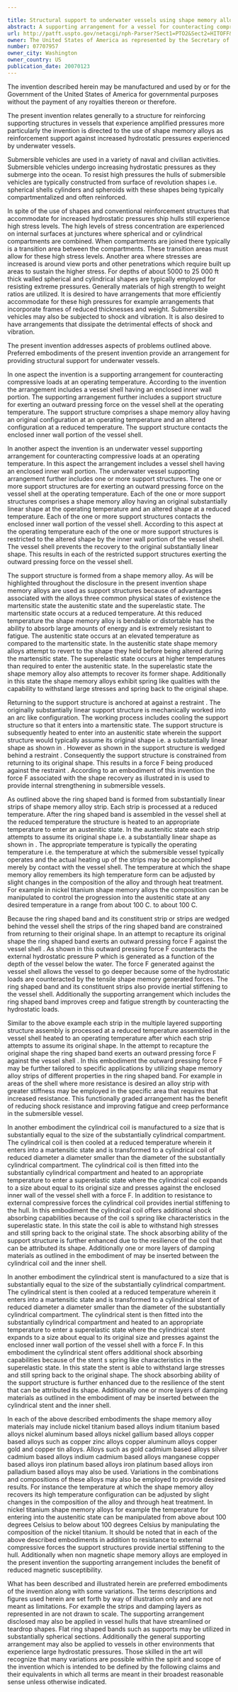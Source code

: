 ```yaml
---

title: Structural support to underwater vessels using shape memory alloys
abstract: A supporting arrangement for a vessel for counteracting compressive loads at an operating temperature. The supporting arrangement also provides inertial stiffening of the hull of the vessel as well as acoustic and vibration damping. The supporting arrangement includes a support structure that is made from a shape memory alloy that contacts and presses against the inner walls of the vessel. The supporting arrangement utilizes the shape recovery properties and/or the internal energy properties of the shape memory alloy support structure to provide reinforcing and damping forces.
url: http://patft.uspto.gov/netacgi/nph-Parser?Sect1=PTO2&Sect2=HITOFF&p=1&u=%2Fnetahtml%2FPTO%2Fsearch-adv.htm&r=1&f=G&l=50&d=PALL&S1=07707957&OS=07707957&RS=07707957
owner: The United States of America as represented by the Secretary of the Navy
number: 07707957
owner_city: Washington
owner_country: US
publication_date: 20070123
---
```

The invention described herein may be manufactured and used by or for the Government of the United States of America for governmental purposes without the payment of any royalties thereon or therefore.

The present invention relates generally to a structure for reinforcing supporting structures in vessels that experience amplified pressures more particularly the invention is directed to the use of shape memory alloys as reinforcement support against increased hydrostatic pressures experienced by underwater vessels.

Submersible vehicles are used in a variety of naval and civilian activities. Submersible vehicles undergo increasing hydrostatic pressures as they submerge into the ocean. To resist high pressures the hulls of submersible vehicles are typically constructed from surface of revolution shapes i.e. spherical shells cylinders and spheroids with these shapes being typically compartmentalized and often reinforced.

In spite of the use of shapes and conventional reinforcement structures that accommodate for increased hydrostatic pressures ship hulls still experience high stress levels. The high levels of stress concentration are experienced on internal surfaces at junctures where spherical and or cylindrical compartments are combined. When compartments are joined there typically is a transition area between the compartments. These transition areas must allow for these high stress levels. Another area where stresses are increased is around view ports and other penetrations which require built up areas to sustain the higher stress. For depths of about 5000 to 25 000 ft thick walled spherical and cylindrical shapes are typically employed for resisting extreme pressures. Generally materials of high strength to weight ratios are utilized. It is desired to have arrangements that more efficiently accommodate for these high pressures for example arrangements that incorporate frames of reduced thicknesses and weight. Submersible vehicles may also be subjected to shock and vibration. It is also desired to have arrangements that dissipate the detrimental effects of shock and vibration.

The present invention addresses aspects of problems outlined above. Preferred embodiments of the present invention provide an arrangement for providing structural support for underwater vessels.

In one aspect the invention is a supporting arrangement for counteracting compressive loads at an operating temperature. According to the invention the arrangement includes a vessel shell having an enclosed inner wall portion. The supporting arrangement further includes a support structure for exerting an outward pressing force on the vessel shell at the operating temperature. The support structure comprises a shape memory alloy having an original configuration at an operating temperature and an altered configuration at a reduced temperature. The support structure contacts the enclosed inner wall portion of the vessel shell.

In another aspect the invention is an underwater vessel supporting arrangement for counteracting compressive loads at an operating temperature. In this aspect the arrangement includes a vessel shell having an enclosed inner wall portion. The underwater vessel supporting arrangement further includes one or more support structures. The one or more support structures are for exerting an outward pressing force on the vessel shell at the operating temperature. Each of the one or more support structures comprises a shape memory alloy having an original substantially linear shape at the operating temperature and an altered shape at a reduced temperature. Each of the one or more support structures contacts the enclosed inner wall portion of the vessel shell. According to this aspect at the operating temperature each of the one or more support structures is restricted to the altered shape by the inner wall portion of the vessel shell. The vessel shell prevents the recovery to the original substantially linear shape. This results in each of the restricted support structures exerting the outward pressing force on the vessel shell.

The support structure is formed from a shape memory alloy. As will be highlighted throughout the disclosure in the present invention shape memory alloys are used as support structures because of advantages associated with the alloys three common physical states of existence the martensitic state the austenitic state and the superelastic state. The martensitic state occurs at a reduced temperature. At this reduced temperature the shape memory alloy is bendable or distortable has the ability to absorb large amounts of energy and is extremely resistant to fatigue. The austenitic state occurs at an elevated temperature as compared to the martensitic state. In the austenitic state shape memory alloys attempt to revert to the shape they held before being altered during the martensitic state. The superelastic state occurs at higher temperatures than required to enter the austenitic state. In the superelastic state the shape memory alloy also attempts to recover its former shape. Additionally in this state the shape memory alloys exhibit spring like qualities with the capability to withstand large stresses and spring back to the original shape.

Returning to the support structure is anchored at against a restraint . The originally substantially linear support structure is mechanically worked into an arc like configuration. The working process includes cooling the support structure so that it enters into a martensitic state. The support structure is subsequently heated to enter into an austenitic state wherein the support structure would typically assume its original shape i.e. a substantially linear shape as shown in . However as shown in the support structure is wedged behind a restraint . Consequently the support structure is constrained from returning to its original shape. This results in a force F being produced against the restraint . According to an embodiment of this invention the force F associated with the shape recovery as illustrated in is used to provide internal strengthening in submersible vessels.

As outlined above the ring shaped band is formed from substantially linear strips of shape memory alloy strip. Each strip is processed at a reduced temperature. After the ring shaped band is assembled in the vessel shell at the reduced temperature the structure is heated to an appropriate temperature to enter an austenitic state. In the austenitic state each strip attempts to assume its original shape i.e. a substantially linear shape as shown in . The appropriate temperature is typically the operating temperature i.e. the temperature at which the submersible vessel typically operates and the actual heating up of the strips may be accomplished merely by contact with the vessel shell. The temperature at which the shape memory alloy remembers its high temperature form can be adjusted by slight changes in the composition of the alloy and through heat treatment. For example in nickel titanium shape memory alloys the composition can be manipulated to control the progression into the austenitic state at any desired temperature in a range from about 100 C. to about 100 C.

Because the ring shaped band and its constituent strip or strips are wedged behind the vessel shell the strips of the ring shaped band are constrained from returning to their original shape. In an attempt to recapture its original shape the ring shaped band exerts an outward pressing force F against the vessel shell . As shown in this outward pressing force F counteracts the external hydrostatic pressure P which is generated as a function of the depth of the vessel below the water. The force F generated against the vessel shell allows the vessel to go deeper because some of the hydrostatic loads are counteracted by the tensile shape memory generated forces. The ring shaped band and its constituent strips also provide inertial stiffening to the vessel shell. Additionally the supporting arrangement which includes the ring shaped band improves creep and fatigue strength by counteracting the hydrostatic loads.

Similar to the above example each strip in the multiple layered supporting structure assembly is processed at a reduced temperature assembled in the vessel shell heated to an operating temperature after which each strip attempts to assume its original shape. In the attempt to recapture the original shape the ring shaped band exerts an outward pressing force F against the vessel shell . In this embodiment the outward pressing force F may be further tailored to specific applications by utilizing shape memory alloy strips of different properties in the ring shaped band. For example in areas of the shell where more resistance is desired an alloy strip with greater stiffness may be employed in the specific area that requires that increased resistance. This functionally graded arrangement has the benefit of reducing shock resistance and improving fatigue and creep performance in the submersible vessel.

In another embodiment the cylindrical coil is manufactured to a size that is substantially equal to the size of the substantially cylindrical compartment. The cylindrical coil is then cooled at a reduced temperature wherein it enters into a martensitic state and is transformed to a cylindrical coil of reduced diameter a diameter smaller than the diameter of the substantially cylindrical compartment. The cylindrical coil is then fitted into the substantially cylindrical compartment and heated to an appropriate temperature to enter a superelastic state where the cylindrical coil expands to a size about equal to its original size and presses against the enclosed inner wall of the vessel shell with a force F. In addition to resistance to external compressive forces the cylindrical coil provides inertial stiffening to the hull. In this embodiment the cylindrical coil offers additional shock absorbing capabilities because of the coil s spring like characteristics in the superelastic state. In this state the coil is able to withstand high stresses and still spring back to the original state. The shock absorbing ability of the support structure is further enhanced due to the resilience of the coil that can be attributed its shape. Additionally one or more layers of damping materials as outlined in the embodiment of may be inserted between the cylindrical coil and the inner shell.

In another embodiment the cylindrical stent is manufactured to a size that is substantially equal to the size of the substantially cylindrical compartment. The cylindrical stent is then cooled at a reduced temperature wherein it enters into a martensitic state and is transformed to a cylindrical stent of reduced diameter a diameter smaller than the diameter of the substantially cylindrical compartment. The cylindrical stent is then fitted into the substantially cylindrical compartment and heated to an appropriate temperature to enter a superelastic state where the cylindrical stent expands to a size about equal to its original size and presses against the enclosed inner wall portion of the vessel shell with a force F. In this embodiment the cylindrical stent offers additional shock absorbing capabilities because of the stent s spring like characteristics in the superelastic state. In this state the stent is able to withstand large stresses and still spring back to the original shape. The shock absorbing ability of the support structure is further enhanced due to the resilience of the stent that can be attributed its shape. Additionally one or more layers of damping materials as outlined in the embodiment of may be inserted between the cylindrical stent and the inner shell.

In each of the above described embodiments the shape memory alloy materials may include nickel titanium based alloys indium titanium based alloys nickel aluminum based alloys nickel gallium based alloys copper based alloys such as copper zinc alloys copper aluminum alloys copper gold and copper tin alloys. Alloys such as gold cadmium based alloys silver cadmium based alloys indium cadmium based alloys manganese copper based alloys iron platinum based alloys iron platinum based alloys iron palladium based alloys may also be used. Variations in the combinations and compositions of these alloys may also be employed to provide desired results. For instance the temperature at which the shape memory alloy recovers its high temperature configuration can be adjusted by slight changes in the composition of the alloy and through heat treatment. In nickel titanium shape memory alloys for example the temperature for entering into the austenitic state can be manipulated from above about 100 degrees Celsius to below about 100 degrees Celsius by manipulating the composition of the nickel titanium. It should be noted that in each of the above described embodiments in addition to resistance to external compressive forces the support structures provide inertial stiffening to the hull. Additionally when non magnetic shape memory alloys are employed in the present invention the supporting arrangement includes the benefit of reduced magnetic susceptibility.

What has been described and illustrated herein are preferred embodiments of the invention along with some variations. The terms descriptions and figures used herein are set forth by way of illustration only and are not meant as limitations. For example the strips and damping layers as represented in are not drawn to scale. The supporting arrangement disclosed may also be applied in vessel hulls that have streamlined or teardrop shapes. Flat ring shaped bands such as supports may be utilized in substantially spherical sections. Additionally the general supporting arrangement may also be applied to vessels in other environments that experience large hydrostatic pressures. Those skilled in the art will recognize that many variations are possible within the spirit and scope of the invention which is intended to be defined by the following claims and their equivalents in which all terms are meant in their broadest reasonable sense unless otherwise indicated.

